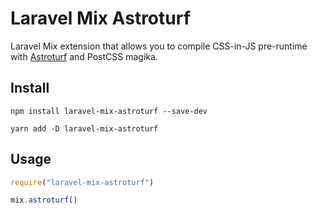 # Laravel Mix Astroturf

Laravel Mix extension that allows you to compile CSS-in-JS pre-runtime with [Astroturf](https://github.com/4Catalyzer/astroturf) and PostCSS magika.

## Install

`npm install laravel-mix-astroturf --save-dev`

`yarn add -D laravel-mix-astroturf`

## Usage

```js
require("laravel-mix-astroturf")

mix.astroturf()
```
